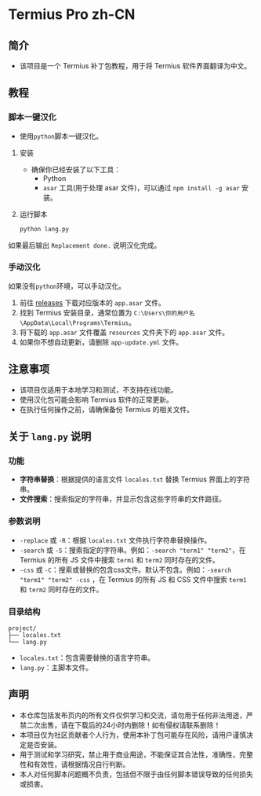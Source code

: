 # Termius Pro zh-CN

## 简介

- 该项目是一个 Termius 补丁包教程，用于将 Termius 软件界面翻译为中文。

## 教程

### 脚本一键汉化

- 使用`python`脚本一键汉化。

1. 安装

   - 确保你已经安装了以下工具：
     - Python
     - `asar` 工具(用于处理 asar 文件)，可以通过 `npm install -g asar` 安装。

2. 运行脚本
    ```sh
    python lang.py
    ```

如果最后输出 `Replacement done.` 说明汉化完成。

### 手动汉化

如果没有`python`环境，可以手动汉化。

1. 前往 [releases](https://github.com/ArcSurge/Termius-Pro-zh_CN/releases) 下载对应版本的 `app.asar` 文件。
2. 找到 Termius 安装目录，通常位置为 `C:\Users\你的用户名\AppData\Local\Programs\Termius`。
3. 将下载的 `app.asar` 文件覆盖 `resources` 文件夹下的 `app.asar` 文件。
4. 如果你不想自动更新，请删除 `app-update.yml` 文件。

## 注意事项

- 该项目仅适用于本地学习和测试，不支持在线功能。
- 使用汉化包可能会影响 Termius 软件的正常更新。
- 在执行任何操作之前，请确保备份 Termius 的相关文件。

## 关于 `lang.py` 说明

### 功能

- **字符串替换**：根据提供的语言文件 `locales.txt` 替换 Termius 界面上的字符串。
- **文件搜索**：搜索指定的字符串，并显示包含这些字符串的文件路径。

### 参数说明

- `-replace` 或 `-R`：根据 `locales.txt` 文件执行字符串替换操作。
- `-search` 或 `-S`：搜索指定的字符串。例如：`-search "term1" "term2"`，在 Termius 的所有 JS 文件中搜索 `term1` 和 `term2` 同时存在的文件。
- `-css` 或 `-C`：搜索或替换的包含css文件。默认不包含。例如：`-search "term1" "term2" -css` ，在 Termius 的所有 JS 和 CSS 文件中搜索 `term1` 和 `term2` 同时存在的文件。
### 目录结构

```
project/
├── locales.txt
└── lang.py
```

- `locales.txt`：包含需要替换的语言字符串。
- `lang.py`：主脚本文件。

## 声明

- 本仓库包括发布页内的所有文件仅供学习和交流，请勿用于任何非法用途，严禁二次出售，请在下载后的24小时内删除！如有侵权请联系删除！
- 本项目仅为社区贡献者个人行为，使用本补丁包可能存在风险，请用户谨慎决定是否安装。
- 用于测试和学习研究，禁止用于商业用途，不能保证其合法性，准确性，完整性和有效性，请根据情况自行判断。
- 本人对任何脚本问题概不负责，包括但不限于由任何脚本错误导致的任何损失或损害。